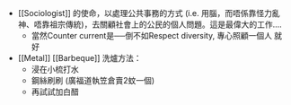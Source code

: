 - [[Sociologist]] 的使命，以處理公共事務的方式 (i.e. 用腦，而唔係靠怪力亂神、唔靠祖宗傳統)，去關顧社會上的公民的個人問題。這是最偉大的工作....
	- 當然Counter current是──倒不如Respect diversity, 專心照顧一個人 就好
- [[Metal]] [[Barbeque]] 洗爐方法：
	- 浸在小梳打水
	- 鋼絲刷刷  (廣福道執笠倉賣2蚊一個)
	- 再試試加白醋